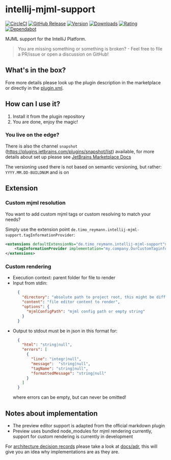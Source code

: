 intellij-mjml-support
===

[![CircleCI](https://circleci.com/gh/timo-reymann/intellij-mjml-support.svg?style=shield)](https://app.circleci.com/pipelines/github/timo-reymann/intellij-mjml-support)
[![GitHub Release](https://img.shields.io/github/v/tag/timo-reymann/intellij-mjml-support.svg?label=version)](https://github.com/timo-reymann/intellij-mjml-support/releases)
[![Version](https://img.shields.io/jetbrains/plugin/v/16418-mjml-support)](https://plugins.jetbrains.com/plugin/16418-mjml-support/versions)
[![Downloads](https://img.shields.io/jetbrains/plugin/d/16418-mjml-support)](https://plugins.jetbrains.com/plugin/16418-mjml-support)
[![Rating](https://img.shields.io/jetbrains/plugin/r/rating/16418-mjml-support)](https://plugins.jetbrains.com/plugin/16418-mjml-support/reviews)
[![Dependabot](https://badgen.net/badge/Dependabot/enabled/green?icon=dependabot)](https://dependabot.com/)

MJML support for the IntelliJ Platform.

> You are missing something or something is broken? - Feel free to file a PR/issue or open a discussion on GitHub!

## What's in the box?

Fore more details please look up the plugin description in the marketplace or directly in
the [plugin.xml](./src/main/resources/META-INF/plugin.xml).

## How can I use it?

1. Install it from the plugin repository
4. You are done, enjoy the magic!

### You live on the edge?

There is also the channel `snapshot` (https://plugins.jetbrains.com/plugins/snapshot/list) available, for more details
about set up please
see [JetBrains Marketplace Docs](https://plugins.jetbrains.com/docs/marketplace/custom-release-channels.html#configuring-a-custom-channel-in-intellij-platform-based-ides)

The versioning used there is not based on semantic versioning, but rather: `YYYY.MM.DD-BUILDNUM` and is on

## Extension

### Custom mjml resolution

You want to add custom mjml tags or custom resolving to match your needs?

Simply use the extension point `de.timo_reymann.intellij-mjml-support.tagInformationProvider`:

```xml
<extensions defaultExtensionNs="de.timo_reymann.intellij-mjml-support">
    <tagInformationProvider implementation="my.company.OurCustomTaginformationProvider"/>
</extensions>
```

### Custom rendering

- Execution context: parent folder for file to render
- Input from stdin:
  ```json
    {
      "directory": "absolute path to project root, this might be different from the current file location",
      "content": "file editor content to render",
      "options": {
        "mjmlConfigPath": "mjml config path or empty string"
      }
    }
  ```
- Output to stdout must be in json in this format for:
  ```json
    {
      "html": "string|null",
      "errors": [
        {
          "line": "integr|null",
          "message":  "string|null",
          "tagName": "string|null",
          "formattedMessage": "string|null"
        } 
      ]
    }
  ```
  where errors can be empty, but can never be omitted!

## Notes about implementation

- The preview editor support is adapted from the official markdown plugin
- Preview uses bundled node_modules for mjml rendering currently, support for custom rendering is currently in
  development

For [architecture decision records](https://adr.github.io/) please take a look at [docs/adr](./docs/adr), this will give
you an idea why implementations are as they are.
